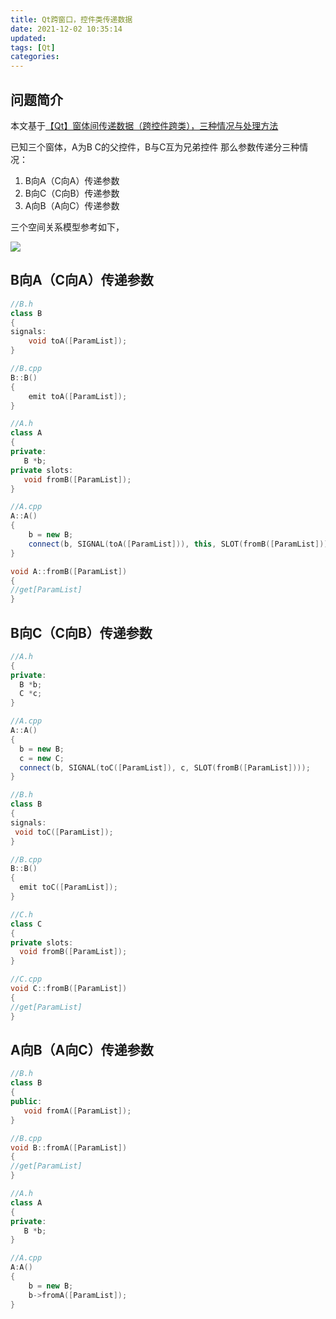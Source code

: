 ```yaml
---
title: Qt跨窗口，控件类传递数据
date: 2021-12-02 10:35:14
updated:
tags: [Qt]
categories:
---
```


## 问题简介
本文基于[【Qt】窗体间传递数据（跨控件跨类），三种情况与处理方法](https://blog.csdn.net/shihoongbo/article/details/48681979)


已知三个窗体，A为B C的父控件，B与C互为兄弟控件
那么参数传递分三种情况：
1. B向A（C向A）传递参数
2. B向C（C向B）传递参数
3. A向B（A向C）传递参数

三个空间关系模型参考如下，

![](https://gitee.com/dominic_z/markdown_picbed/raw/master/img/20211208122116.png)

## B向A（C向A）传递参数

```cpp
//B.h
class B
{
signals:
    void toA([ParamList]);
}

//B.cpp
B::B()
{
    emit toA([ParamList]);
}
```

```cpp
//A.h
class A
{
private:
   B *b;
private slots:
   void fromB([ParamList]);
}

//A.cpp
A::A()
{
    b = new B;
    connect(b, SIGNAL(toA([ParamList])), this, SLOT(fromB([ParamList])));
}

void A::fromB([ParamList])
{
//get[ParamList]
}
```

## B向C（C向B）传递参数
```cpp
//A.h
{
private:
  B *b;
  C *c;
}

//A.cpp
A::A()
{
  b = new B;
  c = new C;
  connect(b, SIGNAL(toC([ParamList]), c, SLOT(fromB([ParamList])));
}

//B.h
class B
{
signals:
 void toC([ParamList]);
}

//B.cpp
B::B()
{
  emit toC([ParamList]);
}

//C.h
class C
{
private slots:
  void fromB([ParamList]);
}

//C.cpp
void C::fromB([ParamList])
{
//get[ParamList]
}
```

## A向B（A向C）传递参数
```cpp
//B.h
class B
{
public:
   void fromA([ParamList]);
} 

//B.cpp
void B::fromA([ParamList])
{
//get[ParamList]
}

//A.h
class A
{
private:
   B *b;
}

//A.cpp
A:A()
{
    b = new B;
    b->fromA([ParamList]);
}
```